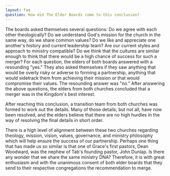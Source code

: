 ```yaml
---
layout: faq
question: How did The Elder Boards come to this conclusion?
---
```

The boards asked themselves several questions: Do we agree with each other theologically? Do we understand God's mission for the church in the same way, do we share common values? Do we like and appreciate one another's history and current leadership team? Are our current styles and approach to ministry compatible? Do we think that the cultures are similar enough to think that there would be a high chance of success for such a merger?  For each question, the elders of both boards answered with a resounding "yes."  They also asked themselves if they saw anything that would be overly risky or adverse to forming a partnership, anything that would sidetrack them from achieving their mission or that would compromise their values.  The resounding answer was "no."   After answering the above questions, the elders from both churches concluded that a merger was in the Kingdom's best interest. 

After reaching this conclusion, a transition team from both churches was formed to work out the details.  Many of those details, but not all, have now been resolved, and the elders believe that there are no high hurdles in the way of resolving the final details in short order.

There is a high level of alignment between these two churches regarding theology, mission, vision, values, governance, and ministry philosophy which will help ensure the success of our partnership.  Perhaps one thing that has made us so similar is that one of Grace's first pastors, Dean Woodward, was the nephew of Tab's founding pastor, John Dunlap.  Is there any wonder that we share the same ministry DNA?   Therefore, it is with great enthusiasm and with the unanimous consent of both elder boards that they send to their respective congregations the recommendation to merge.